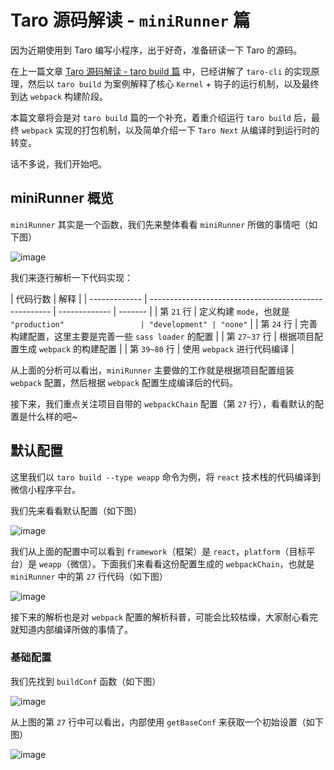 # Taro 源码解读 - `miniRunner` 篇

因为近期使用到 Taro 编写小程序，出于好奇，准备研读一下 Taro 的源码。

在上一篇文章 [Taro 源码解读 - taro build 篇](https://github.com/a1029563229/Blogs/tree/master/Source-Code/taro/3.md) 中，已经讲解了 `taro-cli` 的实现原理，然后以 `taro build` 为案例解释了核心 `Kernel` + 钩子的运行机制，以及最终到达 `webpack` 构建阶段。

本篇文章将会是对 `taro build` 篇的一个补充，着重介绍运行 `taro build` 后，最终 `webpack` 实现的打包机制，以及简单介绍一下 `Taro Next` 从编译时到运行时的转变。

话不多说，我们开始吧。

## miniRunner 概览

`miniRunner` 其实是一个函数，我们先来整体看看 `miniRunner` 所做的事情吧（如下图）

![image](http://shadows-mall.oss-cn-shenzhen.aliyuncs.com/images/assets/taro/61.jpg)

我们来逐行解析一下代码实现：

| 代码行数      | 解释                                                  |
| ------------- | ----------------------------------------------------- | ------------- | ------- |
| 第 `21` 行    | 定义构建 `mode`，也就是 `"production"                 | "development" | "none"` |
| 第 `24` 行    | 完善构建配置，这里主要是完善一些 `sass loader` 的配置 |
| 第 `27~37` 行 | 根据项目配置生成 `webpack` 的构建配置                 |
| 第 `39~80` 行 | 使用 `webpack` 进行代码编译                           |

从上面的分析可以看出，`miniRunner` 主要做的工作就是根据项目配置组装 `webpack` 配置，然后根据 `webpack` 配置生成编译后的代码。

接下来，我们重点关注项目自带的 `webpackChain` 配置（第 `27` 行），看看默认的配置是什么样的吧~

## 默认配置

这里我们以 `taro build --type weapp` 命令为例，将 `react` 技术栈的代码编译到微信小程序平台。

我们先来看看默认配置（如下图）

![image](http://shadows-mall.oss-cn-shenzhen.aliyuncs.com/images/assets/taro/62.jpg)

我们从上面的配置中可以看到 `framework`（框架）是 `react`，`platform`（目标平台）是 `weapp`（微信）。下面我们来看看这份配置生成的 `webpackChain`，也就是 `miniRunner` 中的第 `27` 行代码（如下图）

![image](http://shadows-mall.oss-cn-shenzhen.aliyuncs.com/images/assets/taro/63.jpg)

接下来的解析也是对 `webpack` 配置的解析科普，可能会比较枯燥，大家耐心看完就知道内部编译所做的事情了。

### 基础配置

我们先找到 `buildConf` 函数（如下图）

![image](http://shadows-mall.oss-cn-shenzhen.aliyuncs.com/images/assets/taro/64.jpg)

从上图的第 `27` 行中可以看出，内部使用 `getBaseConf` 来获取一个初始设置（如下图）

![image](http://shadows-mall.oss-cn-shenzhen.aliyuncs.com/images/assets/taro/65.jpg)

